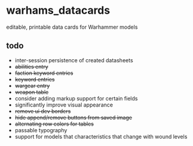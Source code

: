 # warhams_datacards
editable, printable data cards for Warhammer models

## todo

* inter-session persistence of created datasheets
* ~~abilities entry~~
* ~~faction keyword entries~~
* ~~keyword entries~~
* ~~wargear entry~~
* ~~weapon table~~
* consider adding markup support for certain fields
* significantly improve visual appearance
* ~~remove ui dev borders~~
* ~~hide append/remove buttons from saved image~~
* ~~alternating row colors for tables~~
* passable typography
* support for models that characteristics that change with wound levels
